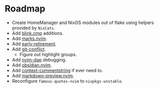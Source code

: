 # Roadmap

- Create HomeManager and NixOS modules out of flake using helpers provided by `NixCats`.
- Add [blink.cmp](https://github.com/Saghen/blink.cmp) additions.
- Add [marks.nvim](https://github.com/chentoast/marks.nvim).
- Add [early-retirement](https://github.com/chentoast/marks.nvim).
- Add [git-conflict](https://github.com/akinsho/git-conflict.nvim).
    - Figure out highlight groups.
- Add [nvim-dap](https://github.com/mfussenegger/nvim-dap) debugging.
- Add [obsidian.nvim](https://github.com/epwalsh/obsidian.nvim).
- Add [context-commentstring](https://github.com/joosepalviste/nvim-ts-context-commentstring/) if ever need to.
- Add [markdown-preview.nvim](https://github.com/iamcco/markdown-preview.nvim).
- Reconfigure `famous-quotes-nvim` to `nixpkgs-unstable`.
